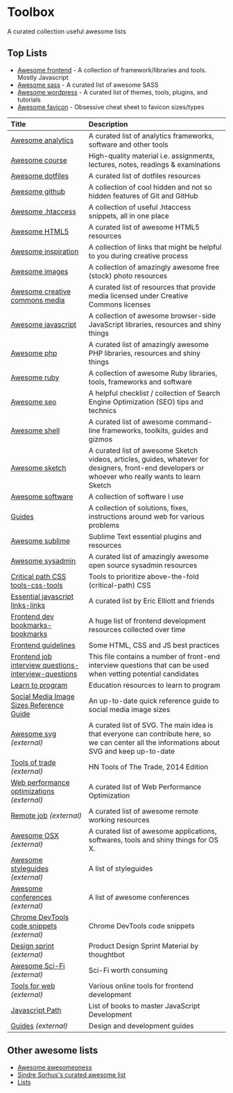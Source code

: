 # Toolbox
A curated collection useful awesome lists

## Top Lists
- [Awesome frontend](lists/awesome-frontend.md) - A collection of framework/libraries and tools. Mostly Javascript
- [Awesome sass](lists/awesome-sass.md) - A curated list of awesome SASS
- [Awesome wordpress](lists/awesome-wordpress.md) - A curated list of themes, tools, plugins, and tutorials
- [Awesome favicon](lists/awesome-favicon.rst) - Obsessive cheat sheet to favicon sizes/types

Title | Description
:--|:--
[Awesome analytics](lists/awesome-analytics.md) | A curated list of analytics frameworks, software and other tools
[Awesome course](lists/awesome-courses.md) | High-quality material i.e. assignments, lectures, notes, readings & examinations
[Awesome dotfiles](lists/awesome-dotfiles.md) | A curated list of dotfiles resources
[Awesome github](lists/awesome-github.md) | A collection of cool hidden and not so hidden features of Git and GitHub
[Awesome .htaccess](lists/awesome-htaccess.md) | A collection of useful .htaccess snippets, all in one place
[Awesome HTML5](lists/awesome-html5.md) | A curated list of awesome HTML5 resources
[Awesome inspiration](lists/awesome-inspiration.md) | A collection of links that might be helpful to you during creative process
[Awesome images](lists/awesome-images.md) | A collection of amazingly awesome free (stock) photo resources
[Awesome creative commons media](lists/awesome-creative-commons-media.md) | A curated list of resources that provide media licensed under Creative Commons licenses
[Awesome javascript](lists/awesome-javascript.md) | A collection of awesome browser-side JavaScript libraries, resources and shiny things
[Awesome php](lists/awesome-php.md) | A curated list of amazingly awesome PHP libraries, resources and shiny things
[Awesome ruby](lists/awesome-ruby.md) | A collection of awesome Ruby libraries, tools, frameworks and software
[Awesome seo](lists/awesome-seo.md) | A helpful checklist / collection of Search Engine Optimization (SEO) tips and technics
[Awesome shell](lists/awesome-shell.md) | A curated list of awesome command-line frameworks, toolkits, guides and gizmos
[Awesome sketch](lists/awesome-sketch.md) | A curated list of awesome Sketch videos, articles, guides, whatever for designers, front-end developers or whoever who really wants to learn Sketch
[Awesome software](lists/awesome-software.md) | A collection of software I use
[Guides](lists/guides.md) | A collection of solutions, fixes, instructions around web for various problems
[Awesome sublime](lists/awesome-sublime.md) | Sublime Text essential plugins and resources
[Awesome sysadmin](lists/awesome-sysadmin.md) | A curated list of amazingly awesome open source sysadmin resources
[Critical path CSS tools-css-tools](lists/critical-path-css-tools.md) | Tools to prioritize above-the-fold (critical-path) CSS
[Essential javascript links-links](lists/essential-javascript-links.md) | A curated list by Eric Elliott and friends
[Frontend dev bookmarks-bookmarks](lists/frontend-dev-bookmark.md) | A huge list of frontend development resources collected over time
[Frontend guidelines](lists/frontend-guidelines.md) | Some HTML, CSS and JS best practices
[Frontend job interview questions-interview-questions](lists/frontend-job-interview-questions.md) | This file contains a number of front-end interview questions that can be used when vetting potential candidates
[Learn to program](lists/learn-to-program.md) | Education resources to learn to program
[Social Media Image Sizes Reference Guide](lists/social-profile-image-sizes.md) | An up-to-date quick reference guide to social media image sizes
[Awesome svg](https://github.com/willianjusten/awesome-svg) *(external)* | A curated list of SVG. The main idea is that everyone can contribute here, so we can center all the informations about SVG and keep up-to-date
[Tools of trade](https://github.com/cjbarber/ToolsOfTheTrade) *(external)* | HN Tools of The Trade, 2014 Edition
[Web performance optimizations](https://github.com/davidsonfellipe/awesome-wpo) *(external)* | A curated list of Web Performance Optimization
[Remote job](https://github.com/lukasz-madon/awesome-remote-job) *(external)* | A curated list of awesome remote working resources
[Awesome OSX](https://github.com/iCHAIT/awesome-osx) *(external)* | A curated list of awesome applications, softwares, tools and shiny things for OS X.
[Awesome styleguides](https://github.com/RichardLitt/awesome-styleguides) *(external)* | A list of styleguides
[Awesome conferences](https://github.com/RichardLitt/awesome-conferences) *(external)* | A list of awesome conferences
[Chrome DevTools code snippets](https://github.com/bahmutov/code-snippets) *(external)* | Chrome DevTools code snippets
[Design sprint](https://github.com/thoughtbot/design-sprint) *(external)* | Product Design Sprint Material by thoughtbot
[Awesome Sci-Fi](https://github.com/sindresorhus/awesome-scifi) *(external)* | Sci-Fi worth consuming
[Tools for web](https://github.com/lvwzhen/tools) *(external)* | Various online tools for frontend development
[Javascript Path](https://github.com/javascript-society/javascript-path) | List of books to master JavaScript Development
[Guides](https://github.com/NARKOZ/guides) *(external)* | Design and development guides

## Other awesome lists
- [Awesome awesomeoness](https://github.com/bayandin/awesome-awesomeness)
- [Sindre Sorhus's curated awesome list](https://github.com/sindresorhus/awesome)
- [Lists](https://github.com/jnv/lists)

